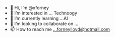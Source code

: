 - 👋 Hi, I’m @xforney
- 👀 I’m interested in ... Technoogy
- 🌱 I’m currently learning ...AI
- 💞️ I’m looking to collaborate on ...
- 📫 How to reach me ...forneylloyd@hotmail.com

<!---
xforney/xforney is a ✨ special ✨ repository because its `README.md` (this file) appears on your GitHub profile.
You can click the Preview link to take a look at your changes.
--->
